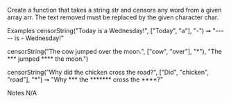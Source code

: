 Create a function that takes a string str and censors any word from a given array arr. The text removed must be replaced by the given character char.

Examples
censorString("Today is a Wednesday!", ["Today", "a"], "-") ➞ "----- is - Wednesday!"

censorString("The cow jumped over the moon.", ["cow", "over"], "*"), "The *** jumped **** the moon.")

censorString("Why did the chicken cross the road?", ["Did", "chicken", "road"], "*") ➞ "Why *** the ******* cross the ****?"

Notes
N/A